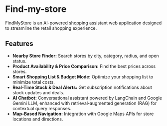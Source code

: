# Find-my-store
FindMyStore is an AI-powered shopping assistant web application designed to streamline the retail shopping experience.

## Features
- **Nearby Store Finder:** Search stores by city, category, radius, and open status.
- **Product Availability & Price Comparison:** Find the best prices across stores.
- **Smart Shopping List & Budget Mode:** Optimize your shopping list to minimize total costs.
- **Real-Time Stock & Deal Alerts:** Get subscription notifications about stock updates and deals.
- **AI Chatbot:** Conversational assistant powered by LangChain and Google Gemini LLM, enhanced with retrieval-augmented generation (RAG) for contextual query responses.
- **Map-Based Navigation:** Integration with Google Maps APIs for store locations and directions.
